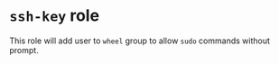 # `ssh-key` role

This role will add user to `wheel` group to allow `sudo` commands without prompt.
